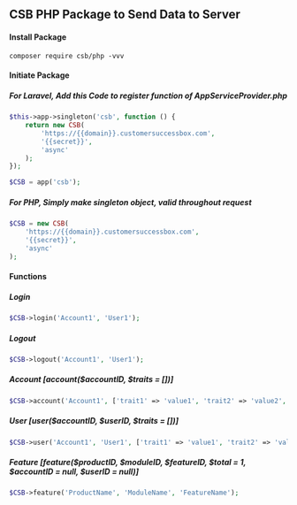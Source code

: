 ## CSB PHP Package to Send Data to Server
#### Install Package
```composer log
composer require csb/php -vvv
```
#### Initiate Package
##### For Laravel, Add this Code to register function of AppServiceProvider.php
```php
$this->app->singleton('csb', function () {
    return new CSB(
        'https://{{domain}}.customersuccessbox.com',
        '{{secret}}',
        'async'
    );
});

$CSB = app('csb');
```
##### For PHP, Simply make singleton object, valid throughout request
```php
$CSB = new CSB(
    'https://{{domain}}.customersuccessbox.com',
    '{{secret}}',
    'async'
);
```

#### Functions
##### Login
```php
$CSB->login('Account1', 'User1');
```
##### Logout
```php
$CSB->logout('Account1', 'User1');
```
##### Account [account($accountID, $traits = [])]
```php
$CSB->account('Account1', ['trait1' => 'value1', 'trait2' => 'value2', 'custom_Field' => 'custom_value']);
```
##### User [user($accountID, $userID, $traits = [])]
```php
$CSB->user('Account1', 'User1', ['trait1' => 'value1', 'trait2' => 'value2', 'custom_Field' => 'custom_value']);
```
##### Feature [feature($productID, $moduleID, $featureID, $total = 1, $accountID = null, $userID = null)]
```php
$CSB->feature('ProductName', 'ModuleName', 'FeatureName');
```
